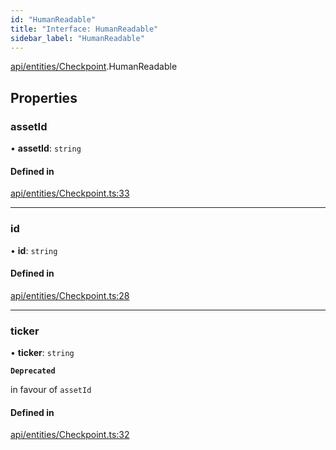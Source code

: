 ```yaml
---
id: "HumanReadable"
title: "Interface: HumanReadable"
sidebar_label: "HumanReadable"
---
```


[api/entities/Checkpoint](../../../../../modules/API/Entities/Checkpoint/Checkpoint.md).HumanReadable

## Properties

### assetId

• **assetId**: `string`

#### Defined in

[api/entities/Checkpoint.ts:33](https://github.com/PolymeshAssociation/polymesh-sdk/blob/c8da9dfce/src/api/entities/Checkpoint.ts#L33)

___

### id

• **id**: `string`

#### Defined in

[api/entities/Checkpoint.ts:28](https://github.com/PolymeshAssociation/polymesh-sdk/blob/c8da9dfce/src/api/entities/Checkpoint.ts#L28)

___

### ticker

• **ticker**: `string`

**`Deprecated`**

in favour of `assetId`

#### Defined in

[api/entities/Checkpoint.ts:32](https://github.com/PolymeshAssociation/polymesh-sdk/blob/c8da9dfce/src/api/entities/Checkpoint.ts#L32)
